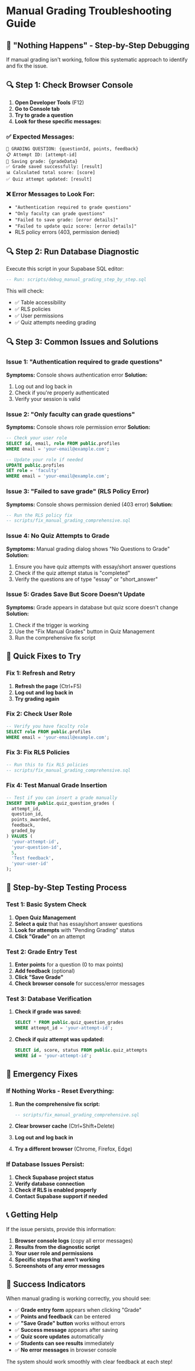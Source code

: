 # Manual Grading Troubleshooting Guide

## 🚨 "Nothing Happens" - Step-by-Step Debugging

If manual grading isn't working, follow this systematic approach to identify and fix the issue.

## 🔍 Step 1: Check Browser Console

1. **Open Developer Tools** (F12)
2. **Go to Console tab**
3. **Try to grade a question**
4. **Look for these specific messages:**

### ✅ Expected Messages:
```
🎯 GRADING QUESTION: {questionId, points, feedback}
📋 Attempt ID: [attempt-id]
💾 Saving grade: {gradeData}
✅ Grade saved successfully: [result]
📊 Calculated total score: [score]
✅ Quiz attempt updated: [result]
```

### ❌ Error Messages to Look For:
- `"Authentication required to grade questions"`
- `"Only faculty can grade questions"`
- `"Failed to save grade: [error details]"`
- `"Failed to update quiz score: [error details]"`
- RLS policy errors (403, permission denied)

## 🔍 Step 2: Run Database Diagnostic

Execute this script in your Supabase SQL editor:

```sql
-- Run: scripts/debug_manual_grading_step_by_step.sql
```

This will check:
- ✅ Table accessibility
- ✅ RLS policies
- ✅ User permissions
- ✅ Quiz attempts needing grading

## 🔍 Step 3: Common Issues and Solutions

### **Issue 1: "Authentication required to grade questions"**

**Symptoms:** Console shows authentication error
**Solution:**
1. Log out and log back in
2. Check if you're properly authenticated
3. Verify your session is valid

### **Issue 2: "Only faculty can grade questions"**

**Symptoms:** Console shows role permission error
**Solution:**
```sql
-- Check your user role
SELECT id, email, role FROM public.profiles 
WHERE email = 'your-email@example.com';

-- Update your role if needed
UPDATE public.profiles 
SET role = 'faculty' 
WHERE email = 'your-email@example.com';
```

### **Issue 3: "Failed to save grade" (RLS Policy Error)**

**Symptoms:** Console shows permission denied (403 error)
**Solution:**
```sql
-- Run the RLS policy fix
-- scripts/fix_manual_grading_comprehensive.sql
```

### **Issue 4: No Quiz Attempts to Grade**

**Symptoms:** Manual grading dialog shows "No Questions to Grade"
**Solution:**
1. Ensure you have quiz attempts with essay/short answer questions
2. Check if the quiz attempt status is "completed"
3. Verify the questions are of type "essay" or "short_answer"

### **Issue 5: Grades Save But Score Doesn't Update**

**Symptoms:** Grade appears in database but quiz score doesn't change
**Solution:**
1. Check if the trigger is working
2. Use the "Fix Manual Grades" button in Quiz Management
3. Run the comprehensive fix script

## 🔧 Quick Fixes to Try

### **Fix 1: Refresh and Retry**
1. **Refresh the page** (Ctrl+F5)
2. **Log out and log back in**
3. **Try grading again**

### **Fix 2: Check User Role**
```sql
-- Verify you have faculty role
SELECT role FROM public.profiles 
WHERE email = 'your-email@example.com';
```

### **Fix 3: Fix RLS Policies**
```sql
-- Run this to fix RLS policies
-- scripts/fix_manual_grading_comprehensive.sql
```

### **Fix 4: Test Manual Grade Insertion**
```sql
-- Test if you can insert a grade manually
INSERT INTO public.quiz_question_grades (
  attempt_id,
  question_id,
  points_awarded,
  feedback,
  graded_by
) VALUES (
  'your-attempt-id',
  'your-question-id',
  5,
  'Test feedback',
  'your-user-id'
);
```

## 🎯 Step-by-Step Testing Process

### **Test 1: Basic System Check**
1. **Open Quiz Management**
2. **Select a quiz** that has essay/short answer questions
3. **Look for attempts** with "Pending Grading" status
4. **Click "Grade"** on an attempt

### **Test 2: Grade Entry Test**
1. **Enter points** for a question (0 to max points)
2. **Add feedback** (optional)
3. **Click "Save Grade"**
4. **Check browser console** for success/error messages

### **Test 3: Database Verification**
1. **Check if grade was saved:**
   ```sql
   SELECT * FROM public.quiz_question_grades 
   WHERE attempt_id = 'your-attempt-id';
   ```

2. **Check if quiz attempt was updated:**
   ```sql
   SELECT id, score, status FROM public.quiz_attempts 
   WHERE id = 'your-attempt-id';
   ```

## 🚨 Emergency Fixes

### **If Nothing Works - Reset Everything:**

1. **Run the comprehensive fix script:**
   ```sql
   -- scripts/fix_manual_grading_comprehensive.sql
   ```

2. **Clear browser cache** (Ctrl+Shift+Delete)

3. **Log out and log back in**

4. **Try a different browser** (Chrome, Firefox, Edge)

### **If Database Issues Persist:**

1. **Check Supabase project status**
2. **Verify database connection**
3. **Check if RLS is enabled properly**
4. **Contact Supabase support if needed**

## 📞 Getting Help

If the issue persists, provide this information:

1. **Browser console logs** (copy all error messages)
2. **Results from the diagnostic script**
3. **Your user role and permissions**
4. **Specific steps that aren't working**
5. **Screenshots of any error messages**

## 🎉 Success Indicators

When manual grading is working correctly, you should see:

- ✅ **Grade entry form** appears when clicking "Grade"
- ✅ **Points and feedback** can be entered
- ✅ **"Save Grade" button** works without errors
- ✅ **Success message** appears after saving
- ✅ **Quiz score updates** automatically
- ✅ **Students can see results** immediately
- ✅ **No error messages** in browser console

The system should work smoothly with clear feedback at each step!








